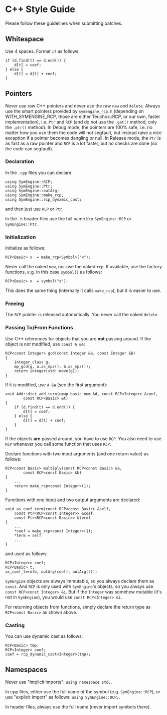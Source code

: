 # C++ Style Guide

Please follow these guidelines when submitting patches.

## Whitespace

Use 4 spaces. Format ``if`` as follows:

    if (d.find(t) == d.end()) {
        d[t] = coef;
    } else {
        d[t] = d[t] + coef;
    }

## Pointers

Never use raw C++ pointers and never use the raw `new` and `delete`. Always use
the smart pointers provided by `symengine_rcp.h` (depending on
WITH_SYMENGINE_RCP, those are either Teuchos::RCP, or our own, faster
implementation), i.e. `Ptr` and `RCP` (and do not use the `.get()` method, only
the `.ptr()` method). In Debug mode, the pointers are 100% safe, i.e. no matter
how you use them the code will not segfault, but instead raise a nice exception
if a pointer becomes dangling or null. In Release mode, the `Ptr` is as fast as
a raw pointer and `RCP` is a lot faster, but no checks are done (so the code
can segfault).

### Declaration

In the `.cpp` files you can declare:

    using SymEngine::RCP;
    using SymEngine::Ptr;
    using SymEngine::outArg;
    using SymEngine::make_rcp;
    using SymEngine::rcp_dynamic_cast;
    
and then just use `RCP` or `Ptr`.

In the `.h` header files use the full name like `SymEngine::RCP` or `SymEngine::Ptr`.

### Initialization

Initialize as follows:

    RCP<Basic> x  = make_rcp<Symbol>("x");

Never call the naked `new`, nor use the naked `rcp`. If available, use the
factory functions, e.g. in this case `symbol()` as follows:

    RCP<Basic> x  = symbol("x");

This does the same thing (internally it calls `make_rcp`), but it is easier to
use.

### Freeing

The `RCP` pointer is released automatically. You never call the naked `delete`.

### Passing To/From Functions

Use C++ references for objects that you are **not** passing around. If the object
is *not* modified, use `const A &a`:

    RCP<const Integer> gcd(const Integer &a, const Integer &b)
    {
        integer_class g;
        mp_gcd(g, a.as_mpz(), b.as_mpz());
        return integer(std::move(g));
    }

If it *is* modified, use `A &a` (see the first argument):

    void Add::dict_add_term(umap_basic_num &d, const RCP<Integer> &coef,
            const RCP<Basic> &t)
    {
        if (d.find(t) == d.end()) {
            d[t] = coef;
        } else {
            d[t] = d[t] + coef;
        }
    }

If the objects **are** passed around, you have to use `RCP`. You also need to
use `RCP` whenever you call some function that uses `RCP`.

Declare functions with two input arguments (and one return value) as follows:

    RCP<const Basic> multiply(const RCP<const Basic> &a,
            const RCP<const Basic> &b)
    {
        ...
        return make_rcp<const Integer>(1);
    }

Functions with one input and two output arguments are declared:

    void as_coef_term(const RCP<const Basic> &self,
        const Ptr<RCP<const Integer>> &coef,
        const Ptr<RCP<const Basic>> &term)
    {
        ...
        *coef = make_rcp<const Integer>(1);
        *term = self
        ...
    }

and used as follows:

    RCP<Integer> coef;
    RCP<Basic> t;
    as_coef_term(b, outArg(coef), outArg(t));

`SymEngine` objects are always immutable, so you always declare them as `const`.
And `RCP` is only used with `SymEngine`'s objects, so you always use `const
RCP<const Integer> &i`. But if the `Integer` was somehow mutable (it's not in
`SymEngine`), you would use `const RCP<Integer> &i`.

For returning objects from functions, simply declare the return type as `RCP<const Basic>` as shown above.

### Casting

You can use dynamic cast as follows:

    RCP<Basic> tmp;
    RCP<Integer> coef;
    coef = rcp_dynamic_cast<Integer>(tmp);

## Namespaces

Never use "implicit imports": ``using namespace std;``.

In cpp files, either use the full name of the symbol (e.g. ``SymEngine::RCP``),
or use "explicit import" as follows: ``using SymEngine::RCP;``.

In header files, always use the full name (never import symbols there).
